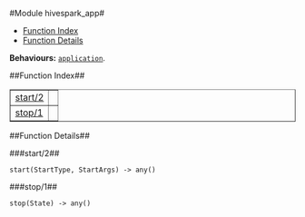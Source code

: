 

#Module hivespark_app#
* [Function Index](#index)
* [Function Details](#functions)


__Behaviours:__ [`application`](application.md).<a name="index"></a>

##Function Index##


<table width="100%" border="1" cellspacing="0" cellpadding="2" summary="function index"><tr><td valign="top"><a href="#start-2">start/2</a></td><td></td></tr><tr><td valign="top"><a href="#stop-1">stop/1</a></td><td></td></tr></table>


<a name="functions"></a>

##Function Details##

<a name="start-2"></a>

###start/2##


`start(StartType, StartArgs) -> any()`

<a name="stop-1"></a>

###stop/1##


`stop(State) -> any()`

